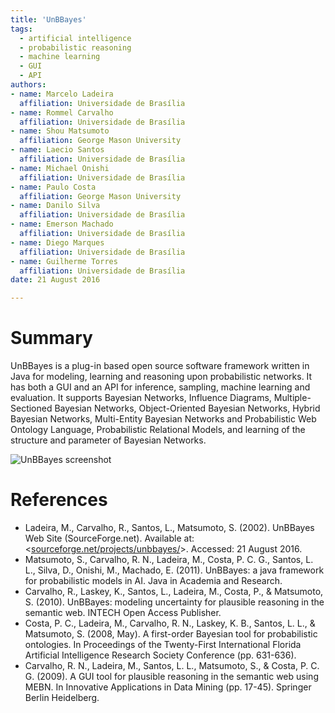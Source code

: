 ```yaml
---
title: 'UnBBayes'
tags:
  - artificial intelligence
  - probabilistic reasoning
  - machine learning
  - GUI
  - API
authors:
- name: Marcelo Ladeira
  affiliation: Universidade de Brasília
- name: Rommel Carvalho
  affiliation: Universidade de Brasília
- name: Shou Matsumoto
  affiliation: George Mason University
- name: Laecio Santos
  affiliation: Universidade de Brasília
- name: Michael Onishi
  affiliation: Universidade de Brasília
- name: Paulo Costa
  affiliation: George Mason University
- name: Danilo Silva
  affiliation: Universidade de Brasília
- name: Emerson Machado
  affiliation: Universidade de Brasília
- name: Diego Marques
  affiliation: Universidade de Brasília
- name: Guilherme Torres
  affiliation: Universidade de Brasília
date: 21 August 2016

---
```


# Summary

UnBBayes is a plug-in based open source software framework written in Java for modeling, learning and reasoning upon probabilistic networks. It has both a GUI and an API for inference, sampling, machine learning and evaluation. It supports Bayesian Networks, Influence Diagrams, Multiple-Sectioned Bayesian Networks, Object-Oriented Bayesian Networks, Hybrid Bayesian Networks, Multi-Entity Bayesian Networks and Probabilistic Web Ontology Language, Probabilistic Relational Models, and learning of the structure and parameter of Bayesian Networks. 

![UnBBayes screenshot](https://a.fsdn.com/con/app/proj/unbbayes/screenshots/231404.jpg)


# References

- Ladeira, M., Carvalho, R., Santos, L., Matsumoto, S. (2002). UnBBayes Web Site (SourceForge.net). Available at: <[sourceforge.net/projects/unbbayes/](https://sourceforge.net/projects/unbbayes/)>. Accessed: 21 August 2016.
- Matsumoto, S., Carvalho, R. N., Ladeira, M., Costa, P. C. G., Santos, L. L., Silva, D., Onishi, M., Machado, E. (2011). UnBBayes: a java framework for probabilistic models in AI. Java in Academia and Research.
- Carvalho, R., Laskey, K., Santos, L., Ladeira, M., Costa, P., & Matsumoto, S. (2010). UnBBayes: modeling uncertainty for plausible reasoning in the semantic web. INTECH Open Access Publisher.
- Costa, P. C., Ladeira, M., Carvalho, R. N., Laskey, K. B., Santos, L. L., & Matsumoto, S. (2008, May). A first-order Bayesian tool for probabilistic ontologies. In Proceedings of the Twenty-First International Florida Artificial Intelligence Research Society Conference (pp. 631-636).
- Carvalho, R. N., Ladeira, M., Santos, L. L., Matsumoto, S., & Costa, P. C. G. (2009). A GUI tool for plausible reasoning in the semantic web using MEBN. In Innovative Applications in Data Mining (pp. 17-45). Springer Berlin Heidelberg.
